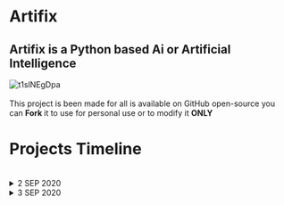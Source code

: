 # Artifix
<h2>Artifix is a Python based Ai or Artificial Intelligence </h2
<a href="https://www.imgbly.com/ib/t1slNEgDpa"><img src="https://www.imgbly.com/ib/t1slNEgDpa.png" alt="t1slNEgDpa"/></a>
<br><br>
This project is been made for all is available on GitHub open-source you can <b> Fork </b> it to use for personal use or to modify it <B>ONLY</b>

<h1> Projects Timeline </h1><br>
<!-- timeline starts -->

<details>
  <summary>2 SEP 2020 </summary>
  <p>First step towards Artifix Ai </p>
</details><details>
<summary>3 SEP 2020 </summary>
  <p>Created GitHUb Repository </p>
</details>

<!-- timeline end -->
